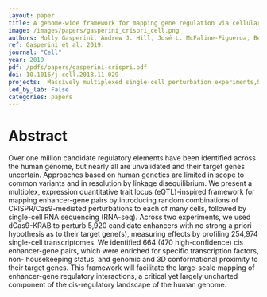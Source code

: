 ```yaml
---
layout: paper
title: A genome-wide framework for mapping gene regulation via cellular genetic screens
image: /images/papers/gasperini_crispri_cell.png
authors: Molly Gasperini, Andrew J. Hill, José L. McFaline-Figueroa, Beth Martin, Seungsoo Kim, Melissa D. Zhang, Dana Jackson, Anh Leith, Jacob Schreiber, William S. Noble, Cole Trapnell, Nadav Ahituv, Jay Shendure
ref: Gasperini et al. 2019.
journal: "Cell"
year: 2019
pdf: /pdfs/papers/gasperini-crispri.pdf
doi: 10.1016/j.cell.2018.11.029
projects:  Massively multiplexed single-cell perturbation experiments,Single-cell RNA-Seq, Single-cell trajectory analysis
led_by_lab: False
categories: papers
---
```


# Abstract

Over one million candidate regulatory elements have been identified across the human genome, but nearly all are unvalidated and their target genes uncertain. Approaches based on human genetics are limited in scope to common variants and in resolution by linkage disequilibrium. We present a multiplex, expression quantitative trait locus (eQTL)-inspired framework for mapping enhancer-gene pairs by introducing random combinations of CRISPR/Cas9-mediated perturbations to each of many cells, followed by single-cell RNA sequencing (RNA-seq). Across two experiments, we used dCas9-KRAB to perturb 5,920 candidate enhancers with no strong a priori hypothesis as to their target gene(s), measuring effects by profiling 254,974 single-cell transcriptomes. We identified 664 (470 high-confidence) cis enhancer-gene pairs, which were enriched for specific transcription factors, non- housekeeping status, and genomic and 3D conformational proximity to their target genes. This framework will facilitate the large-scale mapping of enhancer-gene regulatory interactions, a critical yet largely uncharted component of the cis-regulatory landscape of the human genome.
